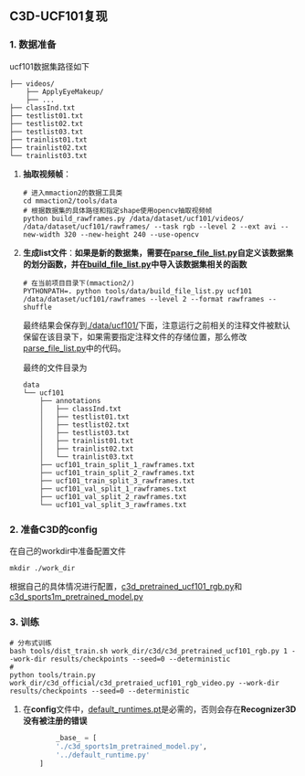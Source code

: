 ## C3D-UCF101复现
### 1. 数据准备
ucf101数据集路径如下
```shell
├── videos/
    ├── ApplyEyeMakeup/
    ├── ...
├── classInd.txt
├── testlist01.txt
├── testlist02.txt
├── testlist03.txt
├── trainlist01.txt
├── trainlist02.txt
└── trainlist03.txt
```
1. **抽取视频帧**：
    ```shell
    # 进入mmaction2的数据工具类
    cd mmaction2/tools/data
    # 根据数据集的具体路径和指定shape使用opencv抽取视频帧
    python build_rawframes.py /data/dataset/ucf101/videos/ /data/dataset/ucf101/rawframes/ --task rgb --level 2 --ext avi --new-width 320 --new-height 240 --use-opencv
    ```
2. **生成list文件**：**如果是新的数据集，需要在[parse_file_list.py](./tools/data/parse_file_list.py)自定义该数据集的划分函数，并在[build_file_list.py](./tools/data/build_file_list.py)中导入该数据集相关的函数**

    ```shell
    # 在当前项目目录下(mmaction2/)
    PYTHONPATH=. python tools/data/build_file_list.py ucf101 /data/dataset/ucf101/rawframes --level 2 --format rawframes --shuffle
    ```

    最终结果会保存到[./data/ucf101/](./data/ucf101/)下面，注意运行之前相关的注释文件被默认保留在该目录下，如果需要指定注释文件的存储位置，那么修改[parse_file_list.py](./tools/data/parse_file_list.py)中的代码。

    最终的文件目录为
    ```
    data
    └── ucf101
        ├── annotations
        │   ├── classInd.txt
        │   ├── testlist01.txt
        │   ├── testlist02.txt
        │   ├── testlist03.txt
        │   ├── trainlist01.txt
        │   ├── trainlist02.txt
        │   └── trainlist03.txt
        ├── ucf101_train_split_1_rawframes.txt
        ├── ucf101_train_split_2_rawframes.txt
        ├── ucf101_train_split_3_rawframes.txt
        ├── ucf101_val_split_1_rawframes.txt
        ├── ucf101_val_split_2_rawframes.txt
        └── ucf101_val_split_3_rawframes.txt
    ```

### 2. 准备C3D的config

在自己的workdir中准备配置文件
```shell
mkdir ./work_dir
```

根据自己的具体情况进行配置，[c3d_pretrained_ucf101_rgb.py](./work_dir/c3d/c3d_pretrained_ucf101_rgb.py)和[c3d_sports1m_pretrained_model.py](./work_dir/c3d/c3d_sports1m_pretrained_model.py)

### 3. 训练

```shell
# 分布式训练
bash tools/dist_train.sh work_dir/c3d/c3d_pretrained_ucf101_rgb.py 1 --work-dir results/checkpoints --seed=0 --deterministic
# 
python tools/train.py work_dir/c3d_official/c3d_pretraied_ucf101_rgb_video.py --work-dir results/checkpoints --seed=0 --deterministic
```



1. 在**config**文件中，[default_runtimes.pt](./work_dir/default_runtime.py)是必需的，否则会存在**Recognizer3D没有被注册的错误**
    ```python
            _base_ = [
            './c3d_sports1m_pretrained_model.py',
            '../default_runtime.py'
        ]
    ```

